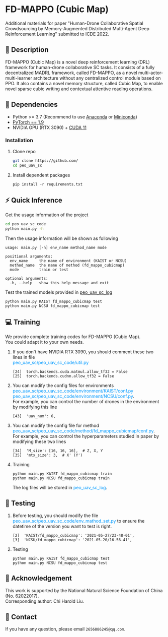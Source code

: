 # FD-MAPPO (Cubic Map)
Additional materials for paper "Human-Drone Collaborative Spatial Crowdsourcing by Memory-Augmented 
Distributed Multi-Agent Deep Reinforcement Learning" submitted to ICDE 2022.
## :page_facing_up: Description
FD-MAPPO (Cubic Map) is a novel deep reinforcement learning (DRL) framework for human-drone collaborative SC tasks. It consists of a fully decentralized MADRL framework, called FD-MAPPO, as a novel multi-actor-multi-learner architecture without any centralized control module based on PPO. It also contains a novel memory structure, called Cubic Map, to enable novel sparse cubic writing and contextual attentive reading operations.
## :wrench: Dependencies
- Python >= 3.7 (Recommend to use [Anaconda](https://www.anaconda.com/download/#linux) or [Miniconda](https://docs.conda.io/en/latest/miniconda.html))
- [PyTorch == 1.9](https://pytorch.org/)
- NVIDIA GPU (RTX 3090) + [CUDA 11](https://developer.nvidia.com/cuda-downloads)
### Installation
1. Clone repo
    ```bash
    git clone https://github.com/
    cd peo_uav_sc
    ```
2. Install dependent packages
    ```
    pip install -r requirements.txt
    ```
## :zap: Quick Inference

Get the usage information of the project
```bash
cd peo_uav_sc_code
python main.py -h
```
Then the usage information will be shown as following
```
usage: main.py [-h] env_name method_name mode

positional arguments:
  env_name     the name of environment (KAIST or NCSU)
  method_name  the name of method (fd_mappo_cubicmap)
  mode         train or test
 
optional arguments:
  -h, --help   show this help message and exit
```
Test the trained models provided in [peo_uav_sc_log](https://github.com/Richard19980527/peo_uav_sc/peo_uav_sc_log)
```
python main.py KAIST fd_mappo_cubicmap test
python main.py NCSU fd_mappo_cubicmap test
```
## :computer: Training

We provide complete training codes for FD-MAPPO (Cubic Map).<br>
You could adapt it to your own needs.

1. If you don't have NVIDIA RTX 3090, you should comment these two lines in file<br>
<font color=#0099ff>peo_uav_sc/peo_uav_sc_code/util.py</font>
	```
	[24]  torch.backends.cuda.matmul.allow_tf32 = False
	[25]  torch.backends.cudnn.allow_tf32 = False
	```
2. You can modify the config files for environments<br>
<font color=#0099ff>peo_uav_sc/peo_uav_sc_code/environment/KAIST/conf.py</font><br>
<font color=#0099ff>peo_uav_sc/peo_uav_sc_code/environment/NCSU/conf.py</font>.<br>
For example, you can control the number of drones in the environment by modifying this line
	```
	[43]  'uav_num': 6,
	```
3. You can modify the config file for method<br>
<font color=#0099ff>peo_uav_sc/peo_uav_sc_code/method/fd_mappo_cubicmap/conf.py</font>.<br>
For example, you can control the hyperparameters studied in paper by modifying these two lines
	```
	[34]  'M_size': [16, 16, 16],  # Z, X, Y
	[35]  'mtx_size': 3,  # X' (Y')
	```
4. Training
	```
	python main.py KAIST fd_mappo_cubicmap train
	python main.py NCSU fd_mappo_cubicmap train
	```
	The log files will be stored in <font color=#0099ff>peo_uav_sc_log</font>.
## :checkered_flag: Testing
1. Before testing, you should modify the file <font color=#0099ff>peo_uav_sc/peo_uav_sc_code/env_mathod_set.py</font> to ensure the datetime of the version you want to test is right.
	```
	[2]  'KAIST/fd_mappo_cubicmap': '2021-05-27/23-48-01',
	[3]  'NCSU/fd_mappo_cubicmap': '2021-05-20/16-56-41',
	```
2. Testing
	```
	python main.py KAIST fd_mappo_cubicmap test
	python main.py NCSU fd_mappo_cubicmap test
	```
## :scroll: Acknowledgement

This work is supported by the National Natural Science Foundation of China (No. 62022017). 
<br>
Corresponding author: Chi Harold Liu.

## :e-mail: Contact

If you have any question, please email `2656886245@qq.com`.
